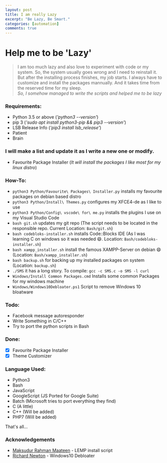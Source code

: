 ```yaml
---
layout: post
title: I am really Lazy
excerpt: "Be Lazy, Be Smart."
categories: [automation]
comments: true
---
```


# Help me to be 'Lazy'

> I am too much lazy and also love to experiment with code
or my system. So, the system usually goes wrong and I need to
reinstall it. But after the installing process finishes, my job starts.
I always have to customize and install the packages mannually.
And it takes time from the reserved time for my sleep.  
_So, I somehow managed to write the scripts and helped me to be lazy_

### Requirements:

* Python 3.5 or above (_'python3 --version'_)
* pip 3 (_'sudo apt install python3-pip && pip3 --version'_)
* LSB Release Info (_'pip3 install lsb_release'_)
* Patient
* Brain

### I will make a list and update it as I write a new one or modify.

* Favourite Package Installer (_It will install the packages I like most for my linux distro_)

### How-To:
* `python3 Python/Favourite\ Packages\ Installer.py` installs my favourite packages on debian based distro
* `python3 Python/Install\ Themes.py` configures my XFCE4-de as I like to use
* `python3 Python/Config\ vscode\ for\ me.py` installs the plugins I use on my Visual Studio Code
* `bash git.sh` updates my git repo (The script needs to be located in the responsible repo. Current Location: `Bash/git.sh`)
* `bash codebloks-installer.sh` installs Code::Blocks IDE (As I was learning C on windows so it was needed :smile:. Location: `Bash/codebloks-installer.sh`)
* `bash xampp_installer.sh` install the famous XAMPP-Server on debian :smile: (Location: `Bash/xampp_installer.sh`)
* `bash backup.sh` for backing up my installed packages on system (Location: `backup.sh`)
* `./SMS` it has a long story. To compile: `gcc -c SMS.c -o SMS -l curl`
* `Windows/Install Common Packages.cmd` Installs some common Packages for my windows machine
* `Windows/Windows10Debloater.ps1` Script to remove Windows 10 bloatware

### Todo:

* Facebook message autoresponder
* Write Something in C/C++
* Try to port the python scripts in Bash

### Done:

- [x] Favourite Package Installer
- [x] Theme Customizer

### Language Used:
* Python3
* Bash
* JavaScript
* GoogleScript (JS Ported for Google Suite)
* Batch (Microsoft tries to port everything they find)
* C (A little)
* C++ (Will be added)
* PHP7 (Will be added)

That's all...


### Acknowledgements

- [Maksudur Rahman Maateen](https://github.com/maateen) - LEMP install script
- [Richard Newton](https://github.com/Sycnex) - Windows10 Debloater

